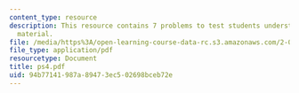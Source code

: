```yaml
---
content_type: resource
description: This resource contains 7 problems to test students understanding of course
  material.
file: /media/https%3A/open-learning-course-data-rc.s3.amazonaws.com/2-001-mechanics-materials-i-fall-2006/94b77141987a89473ec502698bceb72e_ps4.pdf
file_type: application/pdf
resourcetype: Document
title: ps4.pdf
uid: 94b77141-987a-8947-3ec5-02698bceb72e
---
```


